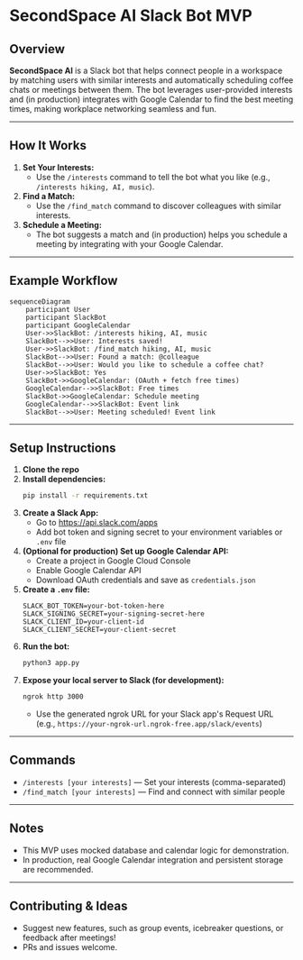 # SecondSpace AI Slack Bot MVP

## Overview

**SecondSpace AI** is a Slack bot that helps connect people in a workspace by matching users with similar interests and automatically scheduling coffee chats or meetings between them. The bot leverages user-provided interests and (in production) integrates with Google Calendar to find the best meeting times, making workplace networking seamless and fun.

---

## How It Works

1. **Set Your Interests:**
   - Use the `/interests` command to tell the bot what you like (e.g., `/interests hiking, AI, music`).
2. **Find a Match:**
   - Use the `/find_match` command to discover colleagues with similar interests.
3. **Schedule a Meeting:**
   - The bot suggests a match and (in production) helps you schedule a meeting by integrating with your Google Calendar.

---

## Example Workflow

```mermaid
sequenceDiagram
    participant User
    participant SlackBot
    participant GoogleCalendar
    User->>SlackBot: /interests hiking, AI, music
    SlackBot-->>User: Interests saved!
    User->>SlackBot: /find_match hiking, AI, music
    SlackBot-->>User: Found a match: @colleague
    SlackBot-->>User: Would you like to schedule a coffee chat?
    User->>SlackBot: Yes
    SlackBot->>GoogleCalendar: (OAuth + fetch free times)
    GoogleCalendar-->>SlackBot: Free times
    SlackBot->>GoogleCalendar: Schedule meeting
    GoogleCalendar-->>SlackBot: Event link
    SlackBot-->>User: Meeting scheduled! Event link
```

---

## Setup Instructions

1. **Clone the repo**
2. **Install dependencies:**
   ```bash
   pip install -r requirements.txt
   ```
3. **Create a Slack App:**
   - Go to https://api.slack.com/apps
   - Add bot token and signing secret to your environment variables or `.env` file
4. **(Optional for production) Set up Google Calendar API:**
   - Create a project in Google Cloud Console
   - Enable Google Calendar API
   - Download OAuth credentials and save as `credentials.json`
5. **Create a `.env` file:**
   ```env
   SLACK_BOT_TOKEN=your-bot-token-here
   SLACK_SIGNING_SECRET=your-signing-secret-here
   SLACK_CLIENT_ID=your-client-id
   SLACK_CLIENT_SECRET=your-client-secret
   ```
6. **Run the bot:**
   ```bash
   python3 app.py
   ```
7. **Expose your local server to Slack (for development):**
   ```bash
   ngrok http 3000
   ```
   - Use the generated ngrok URL for your Slack app's Request URL (e.g., `https://your-ngrok-url.ngrok-free.app/slack/events`)

---

## Commands

- `/interests [your interests]` — Set your interests (comma-separated)
- `/find_match [your interests]` — Find and connect with similar people

---

## Notes
- This MVP uses mocked database and calendar logic for demonstration.
- In production, real Google Calendar integration and persistent storage are recommended.

---

## Contributing & Ideas
- Suggest new features, such as group events, icebreaker questions, or feedback after meetings!
- PRs and issues welcome. 
